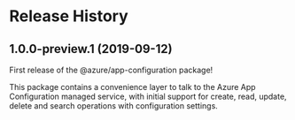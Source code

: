 # Release History

## 1.0.0-preview.1 (2019-09-12)

First release of the @azure/app-configuration package! 

This package contains a convenience layer to talk to the Azure App
Configuration managed service, with initial support for create, read,
update, delete and search operations with configuration settings.